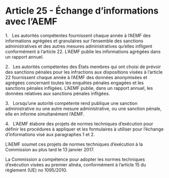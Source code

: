 # Article 25 - Échange d’informations avec l’AEMF


1.   Les autorités compétentes fournissent chaque année à l’AEMF des informations agrégées et granulaires sur l’ensemble des sanctions administratives et des autres mesures administratives qu’elles infligent conformément à l’article 22. L’AEMF publie les informations agrégées dans un rapport annuel.

2.   Les autorités compétentes des États membres qui ont choisi de prévoir des sanctions pénales pour les infractions aux dispositions visées à l’article 22 fournissent chaque année à l’AEMF des données anonymisées et agrégées concernant toutes les enquêtes pénales engagées et les sanctions pénales infligées. L’AEMF publie, dans un rapport annuel, les données relatives aux sanctions pénales infligées.

3.   Lorsqu’une autorité compétente rend publique une sanction administrative ou une autre mesure administrative, ou une sanction pénale, elle en informe simultanément l’AEMF.

4.   L’AEMF élabore des projets de normes techniques d’exécution pour définir les procédures à appliquer et les formulaires à utiliser pour l’échange d’informations visé aux paragraphes 1 et 2.

L’AEMF soumet ces projets de normes techniques d’exécution à la Commission au plus tard le 13 janvier 2017.

La Commission a compétence pour adopter les normes techniques d’exécution visées au premier alinéa, conformément à l’article 15 du règlement (UE) no 1095/2010.
